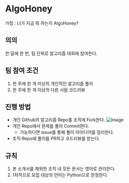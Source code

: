 # AlgoHoney

가칭 : 너가 지금 뭐 하는지 AlgoHoney?

## 의의

한 달에 한 번, 팀 단위로 알고리즘 대회에 참여한다.

## 팀 참여 조건

1. 한 주에 한 개 이상의 개인적인 알고리즘 풀이
2. 한 주에 한 개 이상의 다른 사람 코드리뷰

## 진행 방법

- 개인 Github의 알고리즘 Repo를 조직에 Fork한다.
![image](https://user-images.githubusercontent.com/46886909/215930568-094bc925-a0d3-415c-aa6c-76913bad1eb4.png)
- 개인 Repo에서 문제를 풀어 Commit한다.
  - 가능하다면 issue를 통해 풀이 아이디어를 정리한다.
- 조직 Repo에 풀이를 PR하고 코드리뷰를 받는다.

## 규칙

1. 본 소개서를 제외한 조직 내 모든 문서는 영어로 관리한다.
2. 1차적으로 모집 대상의 언어는 Python으로 한정한다.
